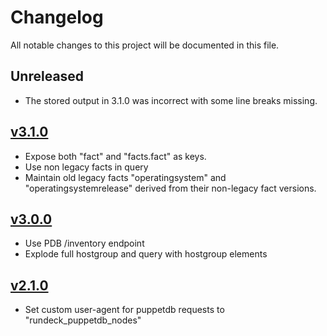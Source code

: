 # Changelog

All notable changes to this project will be documented in this file.

## Unreleased
- The stored output in 3.1.0 was incorrect with some line breaks missing.

## [v3.1.0](https://github.com/cernops/rundeck-puppetdb-nodes/tree/v3.1.0)
- Expose both "fact" and "facts.fact" as keys.
- Use non legacy facts in query
- Maintain old legacy facts "operatingsystem" and "operatingsystemrelease"
  derived from their non-legacy fact versions.

## [v3.0.0](https://github.com/cernops/rundeck-puppetdb-nodes/tree/v3.0.0)
- Use PDB /inventory endpoint
- Explode full hostgroup and query with hostgroup elements

## [v2.1.0](https://github.com/cernops/rundeck-puppetdb-nodes/tree/v2.1.0)

- Set custom user-agent for puppetdb requests to "rundeck_puppetdb_nodes"
